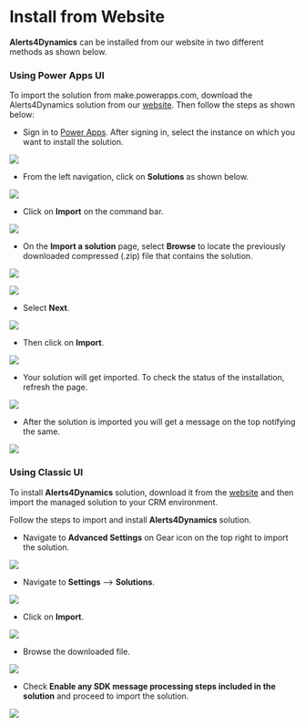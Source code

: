 # Install from Website

**Alerts4Dynamics** can be installed from our website in two different methods as shown below.

### Using Power Apps UI

To import the solution from make.powerapps.com, download the Alerts4Dynamics solution from our [website](https://www.inogic.com/product/productivity-apps/add-manage-schedule-notifications-alerts-4-dynamics-365-crm). Then follow the steps as shown below:

* Sign in to [Power Apps](https://make.powerapps.com/?utm\_source=padocs\&utm\_medium=linkinadoc\&utm\_campaign=referralsfromdoc). After signing in, select the instance on which you want to install the solution.

![](<../../.gitbook/assets/1 (40).png>)

* From the left navigation, click on **Solutions** as shown below.

![](<../../.gitbook/assets/2 (53).png>)

* Click on **Import** on the command bar.

![](<../../.gitbook/assets/3 (34).png>)

* &#x20;On the **Import a solution** page, select **Browse** to locate the previously downloaded compressed (.zip) file that contains the solution.

![](<../../.gitbook/assets/4 (18).png>)

![](<../../.gitbook/assets/5 (4).png>)

* Select **Next**.

![](<../../.gitbook/assets/6 (19).png>)

* Then click on **Import**.

![](<../../.gitbook/assets/7 (15).png>)

* Your solution will get imported. To check the status of the installation, refresh the page.

![](<../../.gitbook/assets/8 (9).png>)

* After the solution is imported you will get a message on the top notifying the same.&#x20;

![](<../../.gitbook/assets/9 (2).png>)

### Using Classic UI

To install **Alerts4Dynamics** solution, download it from the [website](https://www.inogic.com/product/productivity-apps/add-manage-schedule-notifications-alerts-4-dynamics-365-crm) and then import the managed solution to your CRM environment.&#x20;

Follow the steps to import and install **Alerts4Dynamics** solution.

* Navigate to **Advanced Settings** on Gear icon on the top right to import the solution.

![](<../../.gitbook/assets/a (7).png>)

* Navigate to **Settings** --> **Solutions**.

![](<../../.gitbook/assets/b (2).png>)

* Click on **Import**.

![](<../../.gitbook/assets/c (9).png>)

* Browse the downloaded file.

![](<../../.gitbook/assets/2020-09-30 09\_45\_48-Greenshot.png>)

* Check **Enable any SDK message processing steps included in the solution** and proceed to import the solution.

![](<../../.gitbook/assets/e (2).png>)

<figure><img src="../../.gitbook/assets/classic ui install.png" alt=""><figcaption></figcaption></figure>
